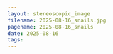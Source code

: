 ```yaml
---
layout: stereoscopic_image
filename: 2025-08-16_snails.jpg
pagename: 2025-08-16_snails
date: 2025-08-16
tags:
---
```

